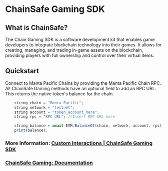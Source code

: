 # ChainSafe Gaming SDK

## What is ChainSafe?

The Chain Gaming SDK is a software development kit that enables game developers to integrate blockchain technology into their games. It allows for creating, managing, and trading in-game assets on the blockchain, providing players with full ownership and control over their virtual items.

## Quickstart

Connect to Manta Pacific Chains by providing the Manta Pacific Chain RPC. All ChainSafe Gaming methods have an optional field to add an RPC URL. This returns the native token's balance for the chain.

``` js
    string chain = "Manta Pacific";
    string network = "testnet";
    string account = "token_account_here";
    string rpc = "RPC URL"; //Insert RPC URL here

    string balance = await EVM.BalanceOf(chain, network, account, rpc);
    print(balance);
```

### More Information: [Custom Interactions | ChainSafe Gaming SDK](https://docs.gaming.chainsafe.io/current/installation/#downloading-the-sdk)

### [ChainSafe Gaming: Documentation]( https://docs.gaming.chainsafe.io/current/project-id-registration)
